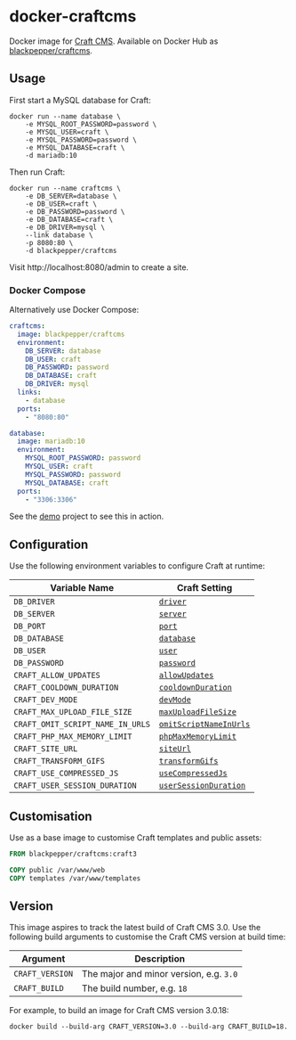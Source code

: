 # docker-craftcms

Docker image for [Craft CMS](https://craftcms.com/). Available on Docker Hub as [blackpepper/craftcms](https://hub.docker.com/r/blackpepper/craftcms/).

## Usage

First start a MySQL database for Craft:

```Shell
docker run --name database \
	-e MYSQL_ROOT_PASSWORD=password \
	-e MYSQL_USER=craft \
	-e MYSQL_PASSWORD=password \
	-e MYSQL_DATABASE=craft \
	-d mariadb:10
```

Then run Craft:

```Shell
docker run --name craftcms \
	-e DB_SERVER=database \
	-e DB_USER=craft \
	-e DB_PASSWORD=password \
	-e DB_DATABASE=craft \
	-e DB_DRIVER=mysql \
	--link database \
	-p 8080:80 \
	-d blackpepper/craftcms
```

Visit http://localhost:8080/admin to create a site.

### Docker Compose

Alternatively use Docker Compose:

```YAML
craftcms:
  image: blackpepper/craftcms
  environment:
    DB_SERVER: database
    DB_USER: craft
    DB_PASSWORD: password
    DB_DATABASE: craft
    DB_DRIVER: mysql
  links:
    - database
  ports:
    - "8080:80"

database:
  image: mariadb:10
  environment:
    MYSQL_ROOT_PASSWORD: password
    MYSQL_USER: craft
    MYSQL_PASSWORD: password
    MYSQL_DATABASE: craft
  ports:
    - "3306:3306"
```

See the [demo](demo) project to see this in action.

## Configuration

Use the following environment variables to configure Craft at runtime:

Variable Name | Craft Setting
--------------|--------------
`DB_DRIVER` | [`driver`](https://docs.craftcms.com/v3/config/db-settings.html#driver)
`DB_SERVER` | [`server`](https://docs.craftcms.com/v3/config/db-settings.html#server)
`DB_PORT` | [`port`](https://docs.craftcms.com/v3/config/db-settings.html#port)
`DB_DATABASE` | [`database`](https://docs.craftcms.com/v3/config/db-settings.html#database)
`DB_USER` | [`user`](https://docs.craftcms.com/v3/config/db-settings.html#user)
`DB_PASSWORD` | [`password`](https://docs.craftcms.com/v3/config/db-settings.html#password)
`CRAFT_ALLOW_UPDATES` | [`allowUpdates`](https://docs.craftcms.com/v3/config/config-settings.html#allowupdates)
`CRAFT_COOLDOWN_DURATION` | [`cooldownDuration`](https://docs.craftcms.com/v3/config/config-settings.html#cooldownduration)
`CRAFT_DEV_MODE` | [`devMode`](https://docs.craftcms.com/v3/config/config-settings.html#devmode)
`CRAFT_MAX_UPLOAD_FILE_SIZE` | [`maxUploadFileSize`](https://docs.craftcms.com/v3/config/config-settings.html#maxuploadfilesize)
`CRAFT_OMIT_SCRIPT_NAME_IN_URLS` | [`omitScriptNameInUrls`](https://docs.craftcms.com/v3/config/config-settings.html#omitscriptnameinurls)
`CRAFT_PHP_MAX_MEMORY_LIMIT` | [`phpMaxMemoryLimit`](https://docs.craftcms.com/v3/config/config-settings.html#phpmaxmemorylimit)
`CRAFT_SITE_URL` | [`siteUrl`](https://docs.craftcms.com/v3/config/config-settings.html#siteurl)
`CRAFT_TRANSFORM_GIFS` | [`transformGifs`](https://docs.craftcms.com/v3/config/config-settings.html#transformgifs)
`CRAFT_USE_COMPRESSED_JS` | [`useCompressedJs`](https://docs.craftcms.com/v3/config/config-settings.html#usecompressedjs)
`CRAFT_USER_SESSION_DURATION` | [`userSessionDuration`](https://docs.craftcms.com/v3/config/config-settings.html#usersessionduration)

## Customisation

Use as a base image to customise Craft templates and public assets:

```Dockerfile
FROM blackpepper/craftcms:craft3

COPY public /var/www/web
COPY templates /var/www/templates
```

## Version

This image aspires to track the latest build of Craft CMS 3.0. Use the following build arguments to customise the Craft CMS version at build time:

Argument        | Description
----------------|----------------------------------------
`CRAFT_VERSION` | The major and minor version, e.g. `3.0`
`CRAFT_BUILD`   | The build number, e.g. `18`

For example, to build an image for Craft CMS version 3.0.18:

```Shell
docker build --build-arg CRAFT_VERSION=3.0 --build-arg CRAFT_BUILD=18.
```
